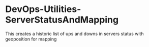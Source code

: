 # DevOps-Utilities-ServerStatusAndMapping
This creates a historic list of ups and downs in servers status with geoposition for mapping
